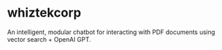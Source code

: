 # whiztekcorp
An intelligent, modular chatbot for interacting with PDF documents using vector search + OpenAI GPT. 
